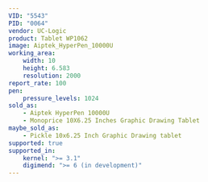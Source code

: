 ```yaml
---
VID: "5543"
PID: "0064"
vendor: UC-Logic
product: Tablet WP1062
image: Aiptek_HyperPen_10000U
working_area:
    width: 10
    height: 6.583
    resolution: 2000
report_rate: 100
pen:
    pressure_levels: 1024
sold_as:
    - Aiptek HyperPen 10000U
    - Monoprice 10X6.25 Inches Graphic Drawing Tablet
maybe_sold_as:
    - Pickle 10x6.25 Inch Graphic Drawing tablet
supported: true
supported_in:
    kernel: ">= 3.1"
    digimend: ">= 6 (in development)"
---
```

